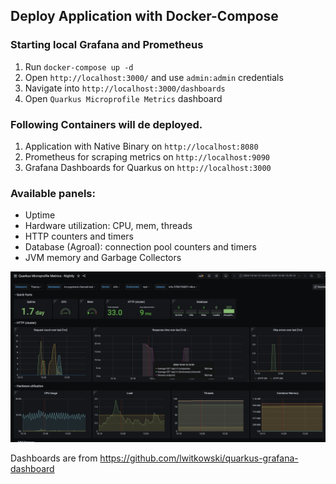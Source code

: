 ## Deploy Application with Docker-Compose

### Starting local Grafana and Prometheus
1. Run `docker-compose up -d`
2. Open `http://localhost:3000/` and use `admin:admin` credentials
3. Navigate into `http://localhost:3000/dashboards`
4. Open `Quarkus Microprofile Metrics` dashboard

### Following Containers will de deployed.

1. Application with Native Binary on `http://localhost:8080`
2. Prometheus for scraping metrics on `http://localhost:9090`
3. Grafana Dashboards for Quarkus on `http://localhost:3000`

### Available panels:
- Uptime
- Hardware utilization: CPU, mem, threads
- HTTP counters and timers
- Database (Agroal): connection pool counters and timers
- JVM memory and Garbage Collectors

![dashbaord](screenshot.png)

Dashboards are from https://github.com/lwitkowski/quarkus-grafana-dashboard